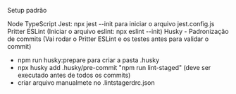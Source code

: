 Setup padrão

Node
TypeScript
Jest: npx jest --init para iniciar o arquivo jest.config.js
Pritter
ESLint (Iniciar o arquivo eslint: npx eslint --init)
Husky - Padronização de commits (Vai rodar o Pritter ESLint e os testes antes para validar o commit)

- npm run husky:prepare para criar a pasta .husky
- npx husky add .husky/pre-commit "npm run lint-staged" (deve ser executado antes de todos os commits)
- criar arquivo manualmete no .lintstagerdrc.json
